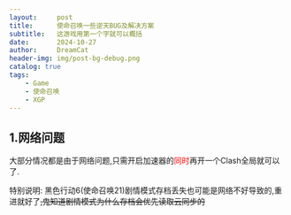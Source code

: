 ```yaml
---
layout:     post
title:      使命召唤一些逆天BUG及解决方案
subtitle:   这游戏用第一个字就可以概括
date:       2024-10-27
author:     DreamCat
header-img: img/post-bg-debug.png
catalog: true
tags:
    - Game
    - 使命召唤
    - XGP
---
```


## 1.网络问题

大部分情况都是由于网络问题,只需开启加速器的<font color='red'>同时</font>再开一个Clash全局就可以了.

特别说明:
黑色行动6(使命召唤21)剧情模式存档丢失也可能是网络不好导致的,重进就好了~~,鬼知道剧情模式为什么存档会优先读取云同步的~~